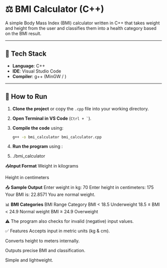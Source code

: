 # ⚖️ BMI Calculator (C++)

A simple Body Mass Index (BMI) calculator written in C++ that takes weight and height from the user and classifies them into a health category based on the BMI result.

---

## 🧰 Tech Stack

- **Language**: C++
- **IDE**: Visual Studio Code
- **Compiler**: g++ (MinGW / )

---

## 🚀 How to Run

1. **Clone the project** or copy the `.cpp` file into your working directory.
2. **Open Terminal in VS Code** (`` Ctrl + ` ``).
3. **Compile the code** using:

   ```bash
   g++ -o bmi_calculator bmi_calculator.cpp
4. **Run the program** using :
5. ./bmi_calculator

📥**Input Format**
Weight in kilograms

Height in centimeters

📤 **Sample Output**
Enter weight in kg: 70
Enter height in centimeters: 175
Your BMI is: 22.8571
You are normal weight.


📊 **BMI Categories**
BMI Range	Category
BMI < 18.5	Underweight
18.5 ≤ BMI < 24.9	Normal weight
BMI ≥ 24.9	Overweight

⚠️ The program also checks for invalid (negative) input values.

✅ Features
Accepts input in metric units (kg & cm).

Converts height to meters internally.

Outputs precise BMI and classification.

Simple and lightweight.
